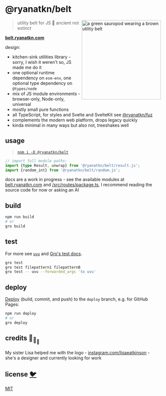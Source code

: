 # @ryanatkn/belt

[<img src="static/logo.svg" alt="a green sauropod wearing a brown utility belt" align="right" width="256" height="256">](https://belt.ryanatkn.com/)

> utility belt for JS 🦕 ancient not extinct

**[belt.ryanatkn.com](https://belt.ryanatkn.com)**

design:

- kitchen-sink utilities library - sorry, I wish it weren't so, JS made me do it
- one optional runtime dependency on `esm-env`, one optional type dependency on `@types/node`
- mix of JS module environments - browser-only, Node-only, universal
- mostly small pure functions
- all TypeScript, for styles and Svelte and SvelteKit
  see <a href="https://github.com/fuz-dev/fuz">@ryanatkn/fuz</a>
- complements the modern web platform, drops legacy quickly
- kinda minimal in many ways but also not, treeshakes well

## usage

> [`npm i -D @ryanatkn/belt`](https://www.npmjs.com/package/@ryanatkn/belt)

```ts
// import full module paths:
import {type Result, unwrap} from '@ryanatkn/belt/result.js';
import {random_int} from '@ryanatkn/belt/random.js';
```

docs are a work in progress -
see the available modules at [belt.ryanatkn.com](https://belt.ryanatkn.com) and
[/src/routes/package.ts](https://github.com/ryanatkn/belt/blob/main/src/routes/package.ts),
I recommend reading the source code for now or asking an AI

## build

```bash
npm run build
# or
gro build
```

## test

For more see [`uvu`](https://github.com/lukeed/uvu)
and [Gro's test docs](https://github.com/feltjs/gro/blob/main/src/docs/test.md).

```bash
gro test
gro test filepattern1 filepatternB
gro test -- uvu --forwarded_args 'to uvu'
```

## deploy

[Deploy](https://github.com/feltjs/gro/blob/main/src/docs/deploy.md)
(build, commit, and push) to the `deploy` branch, e.g. for GitHub Pages:

```bash
npm run deploy
# or
gro deploy
```

## credits 🐢<sub>🐢</sub><sub><sub>🐢</sub></sub>

My sister Lisa helped me with the logo -
[instagram.com/lisaeatkinson](https://www.instagram.com/lisaeatkinson/) -
she's a designer and currently looking for work

## license [🐦](https://wikipedia.org/wiki/Free_and_open-source_software)

[MIT](LICENSE)
